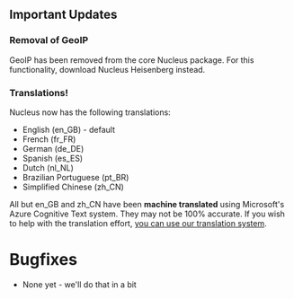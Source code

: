 ## Important Updates

### Removal of GeoIP

GeoIP has been removed from the core Nucleus package. For this functionality, download Nucleus Heisenberg instead.

### Translations!

Nucleus now has the following translations:

* English (en_GB) - default
* French (fr_FR)
* German (de_DE)
* Spanish (es_ES)
* Dutch (nl_NL)
* Brazilian Portuguese (pt_BR)
* Simplified Chinese (zh_CN)

All but en_GB and zh_CN have been **machine translated** using Microsoft's Azure Cognitive Text system. They may not be 100% accurate. If you
wish to help with the translation effort, [you can use our translation system](https://translate.nucleuspowered.org). 

# Bugfixes

* None yet - we'll do that in a bit